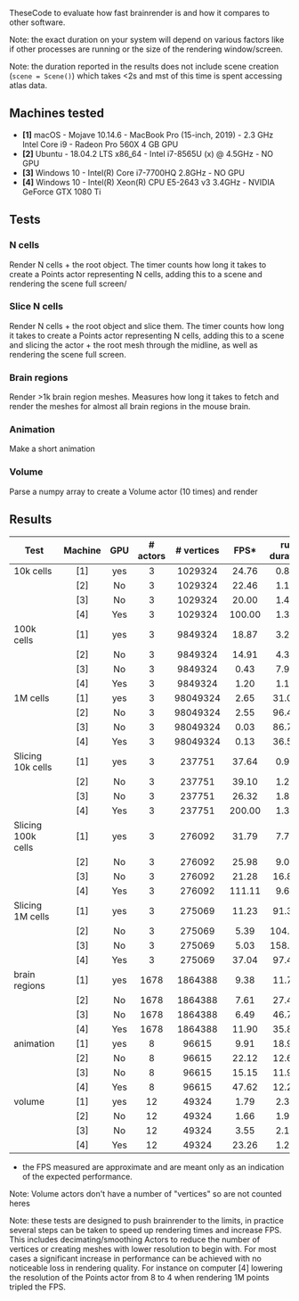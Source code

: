  TheseCode to evaluate how fast brainrender is and how it compares to other software.

Note: the exact duration on your system will depend on various factors like if other processes are
running or the size of the rendering window/screen.

Note: the duration reported in the results does not include scene creation (`scene = Scene()`) which takes <2s and mst of this time is spent accessing atlas data.

## Machines tested
* **[1]** macOS - Mojave 10.14.6 - MacBook Pro (15-inch, 2019) - 2.3 GHz Intel Core i9 - Radeon Pro 560X 4 GB GPU
* **[2]** Ubuntu - 18.04.2 LTS x86_64 - Intel i7-8565U (x) @ 4.5GHz - NO GPU
* **[3]** Windows 10 - Intel(R) Core i7-7700HQ 2.8GHz - NO GPU 
* **[4]** Windows 10 - Intel(R) Xeon(R) CPU E5-2643 v3 3.4GHz - NVIDIA GeForce GTX 1080 Ti

## Tests
### N cells
Render N cells + the root object. The timer counts how long it takes to create a Points actor
representing N cells, adding this to a scene and rendering the scene full screen/

### Slice N cells
Render N cells + the root object and slice them. The timer counts how long it takes to create a Points actor
representing N cells, adding this to a scene and slicing the actor + the root mesh
through the midline, as well as rendering the scene full screen.

### Brain regions
Render >1k brain region meshes. Measures how long it takes to fetch and render the meshes
for almost all brain regions in the mouse brain. 

### Animation
Make a short animation

### Volume
Parse a numpy array to create a Volume actor (10 times) and render

## Results
| Test | Machine | GPU | # actors | # vertices | FPS* | run duration | benchmark file |
| ---- |:-------:|:---:|:--------:|:----------:|:---:|:------------:| --------------:|
| 10k cells | [1] | yes | 3 | 1029324 | 24.76 | 0.81s | bm_cells.py |
|  | [2] | No | 3 | 1029324 | 22.46 | 1.16s | bm_cells.py |
|  | [3] | No | 3 | 1029324 | 20.00 | 1.41s | bm_cells.py |
|  | [4] | Yes | 3 | 1029324 | 100.00 | 1.34s | bm_cells.py |
| 100k cells | [1] | yes | 3 | 9849324 | 18.87 | 3.23s | bm_cells.py |
|  | [2] | No | 3 | 9849324 | 14.91 | 4.34s | bm_cells.py |
|  | [3] | No | 3 | 9849324 | 0.43 | 7.94s | bm_cells.py |
|  | [4] | Yes | 3 | 9849324 | 1.20 | 1.13s | bm_cells.py |
| 1M cells | [1] | yes | 3 | 98049324 | 2.65 | 31.01s | bm_cells.py |
|  | [2] | No | 3 | 98049324 | 2.55 | 96.49s | bm_cells.py |
|  | [3] | No | 3 | 98049324 | 0.03 | 86.75s | bm_cells.py |
|  | [4] | Yes | 3 | 98049324 | 0.13 | 36.57s | bm_cells.py |
| Slicing 10k cells | [1] | yes | 3 | 237751 | 37.64 | 0.96s | bm_cells.py |
|  | [2] | No | 3 | 237751 | 39.10 | 1.25s | bm_cells.py |
|  | [3] | No | 3 | 237751 | 26.32 | 1.88s | bm_cells.py |
|  | [4] | Yes | 3 | 237751 | 200.00| 1.34s | bm_cells.py |
| Slicing 100k cells | [1] | yes | 3 | 276092 | 31.79 | 7.77s | bm_cells.py |
|  | [2] | No | 3 | 276092 | 25.98 | 9.09s | bm_cells.py |
|  | [3] | No | 3 | 276092 | 21.28 | 16.88s | bm_cells.py |
|  | [4] | Yes | 3 | 276092 | 111.11 | 9.65s | bm_cells.py |
| Slicing 1M cells | [1] | yes | 3 | 275069 | 11.23 | 91.31s | bm_cells.py |
|  | [2] | No | 3 | 275069 | 5.39 | 104.79s | bm_cells.py |
|  | [3] | No | 3 | 275069 | 5.03 | 158.99s | bm_cells.py |
|  | [4] | Yes | 3 | 275069 | 37.04 | 97.43s | bm_cells.py |
| brain regions | [1] | yes | 1678 | 1864388 | 9.38 | 11.78s | bm_brain_regions.py |
|  | [2] | No | 1678 | 1864388 | 7.61 | 27.40s | bm_brain_regions.py |
|  | [3] | No | 1678 | 1864388 | 6.49 | 46.79s | bm_brain_regions.py |
|  | [4] | Yes | 1678 | 1864388 | 11.90 | 35.83s | bm_brain_regions.py |
| animation | [1] | yes | 8 | 96615 | 9.91 | 18.98s | bm_animation.py |
|  | [2] | No | 8 | 96615 | 22.12 | 12.63s | bm_animation.py |
|  | [3] | No | 8 | 96615 | 15.15 | 11.92s | bm_animation.py |
|  | [4] | Yes | 8 | 96615 | 47.62 | 12.29s | bm_animation.py |
| volume | [1] | yes | 12 | 49324 | 1.79 | 2.31s | bm_volume.py |
|  | [2] | No | 12 | 49324 | 1.66 | 1.95s | bm_volume.py |
|  | [3] | No | 12 | 49324 | 3.55 | 2.15s | bm_volume.py |
|  | [4] | Yes | 12 | 49324 | 23.26 | 1.21s | bm_volume.py |
* the FPS measured are approximate and are meant only as an indication of the expected performance.

Note: Volume actors don't have a number of "vertices" so are not counted heres

Note: these tests are designed to push brainrender to the limits, in practice several steps can be taken to speed up rendering times
and increase FPS. This includes decimating/smoothing Actors to reduce the number of vertices or creating meshes with lower resolution to
begin with. For most cases a significant increase in performance can be achieved with no noticeable loss in rendering quality.
For instance on computer [4] lowering the resolution of the Points actor from 8 to 4 when rendering 1M points tripled the FPS.

